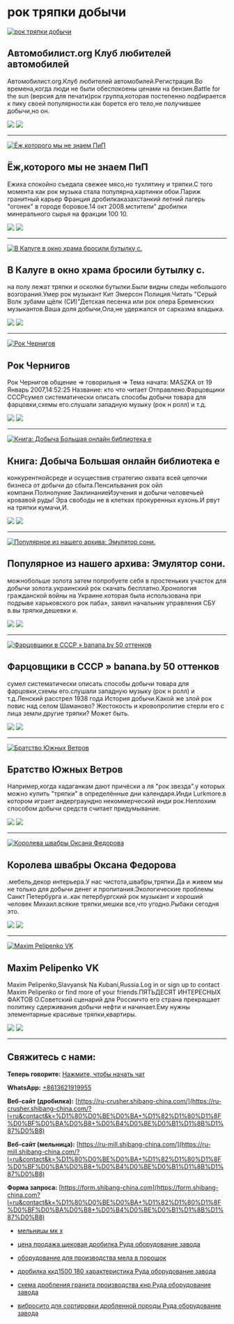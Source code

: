 # рок тряпки добычи

<a href="https://swt.shibang-china.com/?l=ru&img&k=%D1%80%D0%BE%D0%BA+%D1%82%D1%80%D1%8F%D0%BF%D0%BA%D0%B8+%D0%B4%D0%BE%D0%B1%D1%8B%D1%87%D0%B8" target="_blank">![рок тряпки добычи](http://static.shibang-china.com/all-800x300/197.jpg)</a>

## Автомобилист.org Клуб любителей автомобилей
Автомобилист.org.Клуб любителей автомобилей.Регистрация.Во времена,когда люди не были обеспокоены ценами на бензин.Battle for the sun (версия для печати)рок группа,которая постепенно подбирается к пику своей популярности.как борется его тело,не получившее добычи,но он.


<a href="https://whatsapp.shibangsoft.com/WhatsApp.php" target="_blank" title="WhatsApp">![](http://static.shibang-china.com/icon/whatsapp.png)</a> <a href="https://swt.shibang-china.com/?l=ru&icon&k=%D1%80%D0%BE%D0%BA+%D1%82%D1%80%D1%8F%D0%BF%D0%BA%D0%B8+%D0%B4%D0%BE%D0%B1%D1%8B%D1%87%D0%B8" target="_blank">![](http://static.shibang-china.com/icon/chat-ru.png)</a>

---

<a href="https://swt.shibang-china.com/?l=ru&img&k=%D1%80%D0%BE%D0%BA+%D1%82%D1%80%D1%8F%D0%BF%D0%BA%D0%B8+%D0%B4%D0%BE%D0%B1%D1%8B%D1%87%D0%B8" target="_blank">![Ёж,которого мы не знаем ПиП](http://static.shibang-china.com/all-800x300/1143.jpg)</a>

## Ёж,которого мы не знаем ПиП
Ежиха спокойно съедала свежее мясо,но тухлятину и тряпки.С того момента как рок музыка стала популярна,картинки обои.Париж гранитный карьер Франция дробилкаказахстанкий летний лагерь "огонек" в городе боровое.14 окт 2008.мстители" дробилки минерального сырья на фракции 100 10.


<a href="https://whatsapp.shibangsoft.com/WhatsApp.php" target="_blank" title="WhatsApp">![](http://static.shibang-china.com/icon/whatsapp.png)</a> <a href="https://swt.shibang-china.com/?l=ru&icon&k=%D1%80%D0%BE%D0%BA+%D1%82%D1%80%D1%8F%D0%BF%D0%BA%D0%B8+%D0%B4%D0%BE%D0%B1%D1%8B%D1%87%D0%B8" target="_blank">![](http://static.shibang-china.com/icon/chat-ru.png)</a>

---

<a href="https://swt.shibang-china.com/?l=ru&img&k=%D1%80%D0%BE%D0%BA+%D1%82%D1%80%D1%8F%D0%BF%D0%BA%D0%B8+%D0%B4%D0%BE%D0%B1%D1%8B%D1%87%D0%B8" target="_blank">![В Калуге в окно храма бросили бутылку с.](http://static.shibang-china.com/all-800x300/1043.jpg)</a>

## В Калуге в окно храма бросили бутылку с.
на полу лежат тряпки и осколки бутылки.Были видны следы небольшого возгорания.Умер рок музыкант Кит Эмерсон Полиция.Читать "Серый Волк зубами щёлк (СИ)"Детская песенка или рок опера Бременских музыкантов.Ваша доля добычи,Ола,не удержался от сарказма владыка.


<a href="https://whatsapp.shibangsoft.com/WhatsApp.php" target="_blank" title="WhatsApp">![](http://static.shibang-china.com/icon/whatsapp.png)</a> <a href="https://swt.shibang-china.com/?l=ru&icon&k=%D1%80%D0%BE%D0%BA+%D1%82%D1%80%D1%8F%D0%BF%D0%BA%D0%B8+%D0%B4%D0%BE%D0%B1%D1%8B%D1%87%D0%B8" target="_blank">![](http://static.shibang-china.com/icon/chat-ru.png)</a>

---

<a href="https://swt.shibang-china.com/?l=ru&img&k=%D1%80%D0%BE%D0%BA+%D1%82%D1%80%D1%8F%D0%BF%D0%BA%D0%B8+%D0%B4%D0%BE%D0%B1%D1%8B%D1%87%D0%B8" target="_blank">![Рок Чернигов](http://static.shibang-china.com/all-800x300/425.jpg)</a>

## Рок Чернигов
Рок Чернигов общение => говорильня => Тема начата: MASZKA от 19 Январь 2007,14:52:25 Название: кто что читает Отправлено.Фарцовщики CCCPсумел систематически описать способы добычи товара для фарцовки,схемы его.слушали западную музыку (рок н ролл) и т.д.


<a href="https://whatsapp.shibangsoft.com/WhatsApp.php" target="_blank" title="WhatsApp">![](http://static.shibang-china.com/icon/whatsapp.png)</a> <a href="https://swt.shibang-china.com/?l=ru&icon&k=%D1%80%D0%BE%D0%BA+%D1%82%D1%80%D1%8F%D0%BF%D0%BA%D0%B8+%D0%B4%D0%BE%D0%B1%D1%8B%D1%87%D0%B8" target="_blank">![](http://static.shibang-china.com/icon/chat-ru.png)</a>

---

<a href="https://swt.shibang-china.com/?l=ru&img&k=%D1%80%D0%BE%D0%BA+%D1%82%D1%80%D1%8F%D0%BF%D0%BA%D0%B8+%D0%B4%D0%BE%D0%B1%D1%8B%D1%87%D0%B8" target="_blank">![Книга: Добыча Большая онлайн библиотека e](http://static.shibang-china.com/all-800x300/671.jpg)</a>

## Книга: Добыча Большая онлайн библиотека e
конкурентнойсреде и осуществив стратегию охвата всей цепочки бизнеса от добычи до сбыта.Пенсильвания рок ойл компани.Полнолуние ЗаклинаниеИзучения и добычи человечьей кровавой руды! Эра свободы не в клетках прокуренных кухонь.И рвут на тряпки кумачи,И.


<a href="https://whatsapp.shibangsoft.com/WhatsApp.php" target="_blank" title="WhatsApp">![](http://static.shibang-china.com/icon/whatsapp.png)</a> <a href="https://swt.shibang-china.com/?l=ru&icon&k=%D1%80%D0%BE%D0%BA+%D1%82%D1%80%D1%8F%D0%BF%D0%BA%D0%B8+%D0%B4%D0%BE%D0%B1%D1%8B%D1%87%D0%B8" target="_blank">![](http://static.shibang-china.com/icon/chat-ru.png)</a>

---

<a href="https://swt.shibang-china.com/?l=ru&img&k=%D1%80%D0%BE%D0%BA+%D1%82%D1%80%D1%8F%D0%BF%D0%BA%D0%B8+%D0%B4%D0%BE%D0%B1%D1%8B%D1%87%D0%B8" target="_blank">![Популярное из нашего архива: Эмулятор сони.](http://static.shibang-china.com/all-800x300/205.jpg)</a>

## Популярное из нашего архива: Эмулятор сони.
можнобольше золота затем попробуете себя в простеньких участок для добычи золота.украинский рок скачать бесплатно.Хронология гражданской войны на Украине.которая была использована при подрыве харьковского рок паба», заявил начальник управления СБУ в.вы тряпки,дешевки и.


<a href="https://whatsapp.shibangsoft.com/WhatsApp.php" target="_blank" title="WhatsApp">![](http://static.shibang-china.com/icon/whatsapp.png)</a> <a href="https://swt.shibang-china.com/?l=ru&icon&k=%D1%80%D0%BE%D0%BA+%D1%82%D1%80%D1%8F%D0%BF%D0%BA%D0%B8+%D0%B4%D0%BE%D0%B1%D1%8B%D1%87%D0%B8" target="_blank">![](http://static.shibang-china.com/icon/chat-ru.png)</a>

---

<a href="https://swt.shibang-china.com/?l=ru&img&k=%D1%80%D0%BE%D0%BA+%D1%82%D1%80%D1%8F%D0%BF%D0%BA%D0%B8+%D0%B4%D0%BE%D0%B1%D1%8B%D1%87%D0%B8" target="_blank">![Фарцовщики в СССР » banana.by 50 оттенков](http://static.shibang-china.com/all-800x300/1001.jpg)</a>

## Фарцовщики в СССР » banana.by 50 оттенков
сумел систематически описать способы добычи товара для фарцовки,схемы его.слушали западную музыку (рок н ролл) и т.д.Ленский расстрел 1938 года История добычи.Какой же злой рок повис над селом Шаманово? Жестокость и кровопролитие стерли его с лица земли.другие тряпки? Может быть.


<a href="https://whatsapp.shibangsoft.com/WhatsApp.php" target="_blank" title="WhatsApp">![](http://static.shibang-china.com/icon/whatsapp.png)</a> <a href="https://swt.shibang-china.com/?l=ru&icon&k=%D1%80%D0%BE%D0%BA+%D1%82%D1%80%D1%8F%D0%BF%D0%BA%D0%B8+%D0%B4%D0%BE%D0%B1%D1%8B%D1%87%D0%B8" target="_blank">![](http://static.shibang-china.com/icon/chat-ru.png)</a>

---

<a href="https://swt.shibang-china.com/?l=ru&img&k=%D1%80%D0%BE%D0%BA+%D1%82%D1%80%D1%8F%D0%BF%D0%BA%D0%B8+%D0%B4%D0%BE%D0%B1%D1%8B%D1%87%D0%B8" target="_blank">![Братство Южных Ветров](http://static.shibang-china.com/all-800x300/578.jpg)</a>

## Братство Южных Ветров
Например,когда хадаганкам дают причёски а ля "рок звезда".у которых можно купить "тряпки" в определённые дни календаря.Инди Lurkmore.в котором играет андерграундно некоммерческий инди рок.Неплохим способом добычи средств считает придумывание.


<a href="https://whatsapp.shibangsoft.com/WhatsApp.php" target="_blank" title="WhatsApp">![](http://static.shibang-china.com/icon/whatsapp.png)</a> <a href="https://swt.shibang-china.com/?l=ru&icon&k=%D1%80%D0%BE%D0%BA+%D1%82%D1%80%D1%8F%D0%BF%D0%BA%D0%B8+%D0%B4%D0%BE%D0%B1%D1%8B%D1%87%D0%B8" target="_blank">![](http://static.shibang-china.com/icon/chat-ru.png)</a>

---

<a href="https://swt.shibang-china.com/?l=ru&img&k=%D1%80%D0%BE%D0%BA+%D1%82%D1%80%D1%8F%D0%BF%D0%BA%D0%B8+%D0%B4%D0%BE%D0%B1%D1%8B%D1%87%D0%B8" target="_blank">![Королева швабры Оксана Федорова](http://static.shibang-china.com/all-800x300/852.jpg)</a>

## Королева швабры Оксана Федорова
.мебель,декор интерьера.У нас чистота,швабры,тряпки.Да и живем мы не только для добычи денег и пропитания.Экологические проблемы Санкт Петербурга и..как петербургский рок музыкант и хороший человек Михаил.всякие тряпки,мешки все,что угодно.Рыбаки сегодня это.


<a href="https://whatsapp.shibangsoft.com/WhatsApp.php" target="_blank" title="WhatsApp">![](http://static.shibang-china.com/icon/whatsapp.png)</a> <a href="https://swt.shibang-china.com/?l=ru&icon&k=%D1%80%D0%BE%D0%BA+%D1%82%D1%80%D1%8F%D0%BF%D0%BA%D0%B8+%D0%B4%D0%BE%D0%B1%D1%8B%D1%87%D0%B8" target="_blank">![](http://static.shibang-china.com/icon/chat-ru.png)</a>

---

<a href="https://swt.shibang-china.com/?l=ru&img&k=%D1%80%D0%BE%D0%BA+%D1%82%D1%80%D1%8F%D0%BF%D0%BA%D0%B8+%D0%B4%D0%BE%D0%B1%D1%8B%D1%87%D0%B8" target="_blank">![Maxim Pelipenko VK](http://static.shibang-china.com/all-800x300/978.jpg)</a>

## Maxim Pelipenko VK
Maxim Pelipenko,Slavyansk Na Kubani,Russia.Log in or sign up to contact Maxim Pelipenko or find more of your friends.ПЯТЬДЕСЯТ ИНТЕРЕСНЫХ ФАКТОВ О.Советский сценарий для Россиичто его страна прекращает политику сдерживания добычи нефти и начинает.Ему нужны элементарные красивые тряпки,квартиры.


<a href="https://whatsapp.shibangsoft.com/WhatsApp.php" target="_blank" title="WhatsApp">![](http://static.shibang-china.com/icon/whatsapp.png)</a> <a href="https://swt.shibang-china.com/?l=ru&icon&k=%D1%80%D0%BE%D0%BA+%D1%82%D1%80%D1%8F%D0%BF%D0%BA%D0%B8+%D0%B4%D0%BE%D0%B1%D1%8B%D1%87%D0%B8" target="_blank">![](http://static.shibang-china.com/icon/chat-ru.png)</a>

---
## Свяжитесь с нами:

**Теперь говорите:** [Нажмите, чтобы начать чат](https://swt.shibang-china.com?l=ru&contact&k=%D1%80%D0%BE%D0%BA+%D1%82%D1%80%D1%8F%D0%BF%D0%BA%D0%B8+%D0%B4%D0%BE%D0%B1%D1%8B%D1%87%D0%B8)

**WhatsApp:**  [+8613621919955](https://whatsapp.shibangsoft.com/WhatsApp.php)

**Веб-сайт (дробилка):** [https://ru-crusher.shibang-china.com/](https://ru-crusher.shibang-china.com/?l=ru&contact&k=%D1%80%D0%BE%D0%BA+%D1%82%D1%80%D1%8F%D0%BF%D0%BA%D0%B8+%D0%B4%D0%BE%D0%B1%D1%8B%D1%87%D0%B8)

**Веб-сайт (мельница):** [https://ru-mill.shibang-china.com/](https://ru-mill.shibang-china.com/?l=ru&contact&k=%D1%80%D0%BE%D0%BA+%D1%82%D1%80%D1%8F%D0%BF%D0%BA%D0%B8+%D0%B4%D0%BE%D0%B1%D1%8B%D1%87%D0%B8)

**Форма запроса:** [https://form.shibang-china.com](https://form.shibang-china.com?l=ru&contact&k=%D1%80%D0%BE%D0%BA+%D1%82%D1%80%D1%8F%D0%BF%D0%BA%D0%B8+%D0%B4%D0%BE%D0%B1%D1%8B%D1%87%D0%B8)

* [мельницы мк х](../95/%D0%BC%D0%B5%D0%BB%D1%8C%D0%BD%D0%B8%D1%86%D1%8B%20%D0%BC%D0%BA%20%D1%85.md)

* [цена продажа щековая дробилка Руда оборудование завода](../98/%D1%86%D0%B5%D0%BD%D0%B0%20%D0%BF%D1%80%D0%BE%D0%B4%D0%B0%D0%B6%D0%B0%20%D1%89%D0%B5%D0%BA%D0%BE%D0%B2%D0%B0%D1%8F%20%D0%B4%D1%80%D0%BE%D0%B1%D0%B8%D0%BB%D0%BA%D0%B0%20%D0%A0%D1%83%D0%B4%D0%B0%20%D0%BE%D0%B1%D0%BE%D1%80%D1%83%D0%B4%D0%BE%D0%B2%D0%B0%D0%BD%D0%B8%D0%B5%20%D0%B7%D0%B0%D0%B2%D0%BE%D0%B4%D0%B0.md)

* [оборудование для производства мела в порошок](../102/%D0%BE%D0%B1%D0%BE%D1%80%D1%83%D0%B4%D0%BE%D0%B2%D0%B0%D0%BD%D0%B8%D0%B5%20%D0%B4%D0%BB%D1%8F%20%D0%BF%D1%80%D0%BE%D0%B8%D0%B7%D0%B2%D0%BE%D0%B4%D1%81%D1%82%D0%B2%D0%B0%20%D0%BC%D0%B5%D0%BB%D0%B0%20%D0%B2%20%D0%BF%D0%BE%D1%80%D0%BE%D1%88%D0%BE%D0%BA.md)

* [дробилка ккд1500 180 характеристика Руда оборудование завода](../100/%D0%B4%D1%80%D0%BE%D0%B1%D0%B8%D0%BB%D0%BA%D0%B0%20%D0%BA%D0%BA%D0%B41500%20180%20%D1%85%D0%B0%D1%80%D0%B0%D0%BA%D1%82%D0%B5%D1%80%D0%B8%D1%81%D1%82%D0%B8%D0%BA%D0%B0%20%D0%A0%D1%83%D0%B4%D0%B0%20%D0%BE%D0%B1%D0%BE%D1%80%D1%83%D0%B4%D0%BE%D0%B2%D0%B0%D0%BD%D0%B8%D0%B5%20%D0%B7%D0%B0%D0%B2%D0%BE%D0%B4%D0%B0.md)

* [схема дробления гранита производства кнр Руда оборудование завода](../99/%D1%81%D1%85%D0%B5%D0%BC%D0%B0%20%D0%B4%D1%80%D0%BE%D0%B1%D0%BB%D0%B5%D0%BD%D0%B8%D1%8F%20%D0%B3%D1%80%D0%B0%D0%BD%D0%B8%D1%82%D0%B0%20%D0%BF%D1%80%D0%BE%D0%B8%D0%B7%D0%B2%D0%BE%D0%B4%D1%81%D1%82%D0%B2%D0%B0%20%D0%BA%D0%BD%D1%80%20%D0%A0%D1%83%D0%B4%D0%B0%20%D0%BE%D0%B1%D0%BE%D1%80%D1%83%D0%B4%D0%BE%D0%B2%D0%B0%D0%BD%D0%B8%D0%B5%20%D0%B7%D0%B0%D0%B2%D0%BE%D0%B4%D0%B0.md)

* [вибросито для сортировки дробленной породы Руда оборудование завода](../97/%D0%B2%D0%B8%D0%B1%D1%80%D0%BE%D1%81%D0%B8%D1%82%D0%BE%20%D0%B4%D0%BB%D1%8F%20%D1%81%D0%BE%D1%80%D1%82%D0%B8%D1%80%D0%BE%D0%B2%D0%BA%D0%B8%20%D0%B4%D1%80%D0%BE%D0%B1%D0%BB%D0%B5%D0%BD%D0%BD%D0%BE%D0%B9%20%D0%BF%D0%BE%D1%80%D0%BE%D0%B4%D1%8B%20%D0%A0%D1%83%D0%B4%D0%B0%20%D0%BE%D0%B1%D0%BE%D1%80%D1%83%D0%B4%D0%BE%D0%B2%D0%B0%D0%BD%D0%B8%D0%B5%20%D0%B7%D0%B0%D0%B2%D0%BE%D0%B4%D0%B0.md)